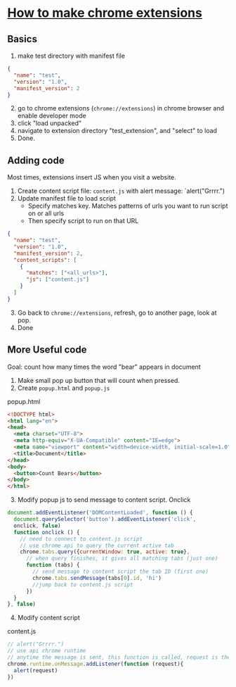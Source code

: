 # [How to make chrome extensions](https://www.youtube.com/watch?v=Ipa58NVGs_c)

## Basics
1. make test directory with manifest file

```json
{
  "name": "test",
  "version": "1.0",
  "manifest_version": 2
}
```

2. go to chrome extensions (`chrome://extensions`) in chrome browser and enable developer mode
3. click "load unpacked"
4. navigate to extension directory "test_extension", and "select" to load
5. Done.


## Adding code
Most times, extensions insert JS when you visit a website.
1. Create content script file: `content.js` with alert message: `alert("Grrrr.")
2. Update manifest file to load script
   - Specify matches key.  Matches patterns of urls you want to run script on or all urls
   - Then specify script to run on that URL

```json
{
  "name": "test",
  "version": "1.0",
  "manifest_version": 2,
  "content_scripts": [
    {
      "matches": ["<all_urls>"],
      "js": ["content.js"]
    }
  ]
}
```
3. Go back to `chrome://extensions`, refresh, go to another page, look at pop.
4. Done

## More Useful code
Goal: count how many times the word "bear" appears in document
1. Make small pop up button that will count when pressed.
2. Create `popup.html` and `popup.js`

popup.html
```html
<!DOCTYPE html>
<html lang="en">
<head>
  <meta charset="UTF-8">
  <meta http-equiv="X-UA-Compatible" content="IE=edge">
  <meta name="viewport" content="width=device-width, initial-scale=1.0">
  <title>Document</title>
</head>
<body>
  <button>Count Bears</button>
</body>
</html>
```
3. Modify popup js to send message to content script.  Onclick

```js
document.addEventListener('DOMContentLoaded', function () {
  document.querySelector('button').addEventListener('click',
  onclick, false)
  function onclick () {
    // need to connect to content.js script
    // use chrome api to query the current active tab
    chrome.tabs.query({currentWindow: true, active: true},
      // when query finishes, it gives all matching tabs (just one)
      function (tabs) {
        // send message to content script the tab ID (first one)
        chrome.tabs.sendMessage(tabs[0].id, 'hi')
        //jump back to content.js script
      })
  }
}, false)
```
4. Modify content script

content.js
```js
// alert("Grrrr.")
// use api chrome runtime
// anytime the message is sent, this function is called, request is the message sent
chrome.runtime.onMessage.addListener(function (request){
  alert(request)
})
```